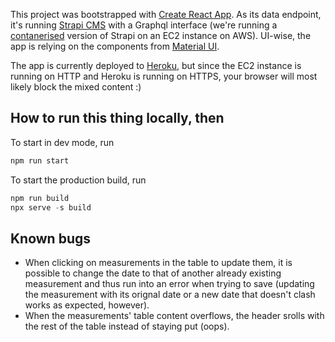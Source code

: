 This project was bootstrapped with [Create React App](https://github.com/facebook/create-react-app). As its data endpoint, it's running [Strapi CMS](https://strapi.io/) with a Graphql interface (we're running a [contanerised](https://github.com/strapi/strapi-docker) version of Strapi on an EC2 instance on AWS). UI-wise, the app is relying on the components from [Material UI](material-ui.com).

The app is currently deployed to [Heroku](https://your-weight-slippery-slope.herokuapp.com/), but since the EC2 instance is running on HTTP and Heroku is running on HTTPS, your browser will most likely block the mixed content :) 

## How to run this thing locally, then

To start in dev mode, run 
```js
npm run start
```

To start the production build, run
```js
npm run build
npx serve -s build
```

## Known bugs
- When clicking on measurements in the table to update them, it is possible to change the date to that of another already existing measurement and thus run into an error when trying to save (updating the measurement with its orignal date or a new date that doesn't clash works as expected, however).
- When the measurements' table content overflows, the header srolls with the rest of the table instead of staying put (oops).
